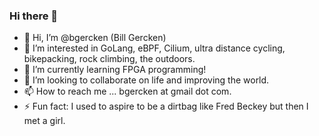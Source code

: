 ### Hi there 👋

- 👋 Hi, I’m @bgercken (Bill Gercken)
- 👀 I’m interested in GoLang, eBPF, Cilium, ultra distance cycling, bikepacking, rock climbing, the outdoors.
- 🌱 I’m currently learning FPGA programming!
- 💞️ I’m looking to collaborate on life and improving the world.
- 📫 How to reach me ... bgercken at gmail dot com.
- ⚡ Fun fact: I used to aspire to be a dirtbag like Fred Beckey but then I met a girl. 

<!---
billgercken/billgercken is a ✨ special ✨ repository because its `README.md` (this file) appears on your GitHub profile.
You can click the Preview link to take a look at your changes.
--->

